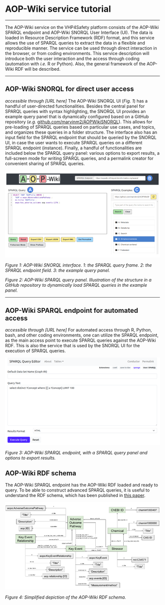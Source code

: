 # AOP-Wiki service tutorial
---
The AOP-Wiki service on the VHP4Safety platform consists of the AOP-Wiki SPARQL endpoint and AOP-Wiki SNORQL User Interface (UI). The data is loaded in Resource Description Framework (RDF) format, and this service allows the use of SPARQL queries to extract the data in a flexible and reproducible manner. The service can be used through direct interaction in the browser, or from coding environments. This service description will introduce both the user interaction and the access through coding (automation with *i.e.* R or Python). Also, the general framework of the AOP-Wiki RDF will be described.

---
## AOP-Wiki SNORQL for direct user access
*accessible through [URL here]*
The AOP-Wiki SNORQL UI (*Fig. 1*) has a handful of user-directed functionalities. Besides the central panel for SPARQL queries with syntax highlighting, the SNORQL UI provides an example query panel that is dynamically configured based on a GitHub repository (_e.g._ [github.com/marvinm2/AOPWikiSNORQL](https://github.com/marvinm2/AOPWikiSNORQL)). This allows for pre-loading of SPARQL queries based on particular use cases, and topics, and organizes these queries in a folder structure. The interface also has an input field for the SPARQL endpoint that should be queried by the SNORQL UI, in case the user wants to execute SPARQL queries on a different SPARQL endpoint (instance). Finally, a handful of functionalities are included below the SPARQL query panel: various options to export results, a full-screen mode for writing SPARQL queries, and a permalink creator for convenient sharing of SPARQL queries.

![AOP-Wiki SNORQL](AOP-Wiki%20SNORQL%20interface.png)

_Figure 1: AOP-Wiki SNORQL interface. 1: the SPARQL query frame. 2: the SPARQL endpoint field. 3: the example query panel._


_Figure 2: AOP-Wiki SPARQL query panel. Illustration of the structure in a GitHub repository to dynamically load SPARQL queries in the example panel._

---
## AOP-Wiki SPARQL endpoint for automated access
*accessible through [URL here]*
For automated access through R, Python, bash, and other coding environments, one can utilize the SPARQL endpoint, as the main access point to execute SPARQL queries against the AOP-Wiki RDF. This is also the service that is used by the SNORQL UI for the execution of SPARQL queries.

![AOP-Wiki SPARQL endpoint](AOP-Wiki_SPARQL_endpoint.png)

_Figure 3: AOP-Wiki SPARQL endpoint, with a SPARQL query panel and options to export results._

## AOP-Wiki RDF schema
The AOP-Wiki SPARQL endpoint has the AOP-Wiki RDF loaded and ready to query. To be able to construct advanced SPARQL queries, it is useful to understand the RDF schema, which has been published in [this paper](https://doi.org/10.1089/aivt.2021.0010). 

![Simplified AOP-Wiki RDF schema](AOP-Wiki%20RDF%20simple.png)

_Figure 4: Simplified depiction of the AOP-Wiki RDF schema._
